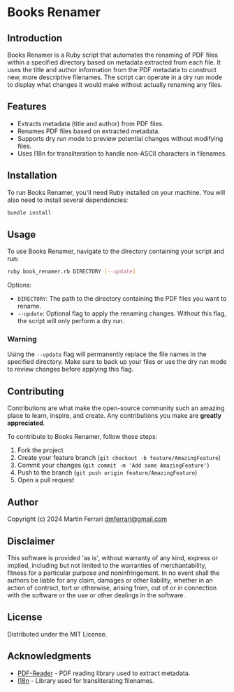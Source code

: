 # Books Renamer

## Introduction

Books Renamer is a Ruby script that automates the renaming of PDF files within a specified directory based on metadata extracted from each file. It uses the title and author information from the PDF metadata to construct new, more descriptive filenames. The script can operate in a dry run mode to display what changes it would make without actually renaming any files.

## Features

- Extracts metadata (title and author) from PDF files.
- Renames PDF files based on extracted metadata.
- Supports dry run mode to preview potential changes without modifying files.
- Uses I18n for transliteration to handle non-ASCII characters in filenames.

## Installation

To run Books Renamer, you'll need Ruby installed on your machine. You will also need to install several dependencies:

```bash
bundle install
```

## Usage

To use Books Renamer, navigate to the directory containing your script and run:

```bash
ruby book_renamer.rb DIRECTORY [--update]
```

Options:

- `DIRECTORY`: The path to the directory containing the PDF files you want to rename.
- `--update`: Optional flag to apply the renaming changes. Without this flag, the script will only perform a dry run.

### Warning

Using the `--update` flag will permanently replace the file names in the specified directory. Make sure to back up your files or use the dry run mode to review changes before applying this flag.

## Contributing

Contributions are what make the open-source community such an amazing place to learn, inspire, and create. Any contributions you make are **greatly appreciated**.

To contribute to Books Renamer, follow these steps:

1. Fork the project
2. Create your feature branch (`git checkout -b feature/AmazingFeature`)
3. Commit your changes (`git commit -m 'Add some AmazingFeature'`)
4. Push to the branch (`git push origin feature/AmazingFeature`)
5. Open a pull request

## Author

Copyright (c) 2024 Martin Ferrari <dmferrari@gmail.com>

## Disclaimer

This software is provided 'as is', without warranty of any kind, express or implied, including but not limited to the warranties of merchantability, fitness for a particular purpose and noninfringement. In no event shall the authors be liable for any claim, damages or other liability, whether in an action of contract, tort or otherwise, arising from, out of or in connection with the software or the use or other dealings in the software.

## License

Distributed under the MIT License.

## Acknowledgments

- [PDF-Reader](https://github.com/yob/pdf-reader) - PDF reading library used to extract metadata.
- [I18n](https://github.com/ruby-i18n/i18n) - Library used for transliterating filenames.
